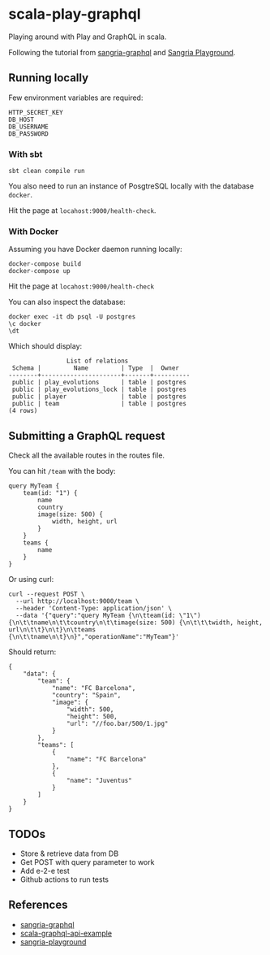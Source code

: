 # scala-play-graphql
Playing around with Play and GraphQL in scala.

Following the tutorial from [sangria-graphql](https://sangria-graphql.github.io/getting-started/)
and [Sangria Playground](https://github.com/sangria-graphql/sangria-playground).


## Running locally

Few environment variables are required:
```
HTTP_SECRET_KEY
DB_HOST
DB_USERNAME
DB_PASSWORD
```

### With sbt

```
sbt clean compile run
```

You also need to run an instance of PosgtreSQL locally with the database `docker`.

Hit the page at `locahost:9000/health-check`.

### With Docker

Assuming you have Docker daemon running locally:
```
docker-compose build
docker-compose up
```
Hit the page at `locahost:9000/health-check`

You can also inspect the database:
```
docker exec -it db psql -U postgres
\c docker
\dt
```
Which should display:
```
                List of relations
 Schema |         Name         | Type  |  Owner
--------+----------------------+-------+----------
 public | play_evolutions      | table | postgres
 public | play_evolutions_lock | table | postgres
 public | player               | table | postgres
 public | team                 | table | postgres
(4 rows)
```

## Submitting a GraphQL request

Check all the available routes in the routes file.

You can hit `/team` with the body:
```
query MyTeam {
    team(id: "1") {
        name
        country
        image(size: 500) {
            width, height, url
        }
    }
    teams {
        name
    }
}
```

Or using curl:
```
curl --request POST \
  --url http://localhost:9000/team \
  --header 'Content-Type: application/json' \
  --data '{"query":"query MyTeam {\n\tteam(id: \"1\") {\n\t\tname\n\t\tcountry\n\t\timage(size: 500) {\n\t\t\twidth, height, url\n\t\t}\n\t}\n\tteams {\n\t\tname\n\t}\n}","operationName":"MyTeam"}'
```

Should return:
```
{
	"data": {
		"team": {
			"name": "FC Barcelona",
			"country": "Spain",
			"image": {
				"width": 500,
				"height": 500,
				"url": "//foo.bar/500/1.jpg"
			}
		},
		"teams": [
			{
				"name": "FC Barcelona"
			},
			{
				"name": "Juventus"
			}
		]
	}
}
```

## TODOs
- Store & retrieve data from DB
- Get POST with query parameter to work
- Add e-2-e test
- Github actions to run tests

## References
- [sangria-graphql](https://sangria-graphql.github.io/getting-started/)
- [scala-graphql-api-example](https://sysgears.com/articles/how-to-create-a-graphql-api-with-scala-and-sangria/)
- [sangria-playground](https://github.com/sangria-graphql/sangria-playground)